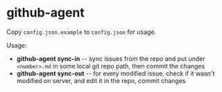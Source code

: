 # github-agent

Copy `config.json.example` to `config.json` for usage.

Usage:

- **github-agent sync-in** -- sync issues from the repo and put under
  `<number>.md` in some local git repo path, then commit the changes
- **github-agent sync-out** -- for every modified issue, check if it
  wasn't modified on server, and edit it in the repo, commit changes
